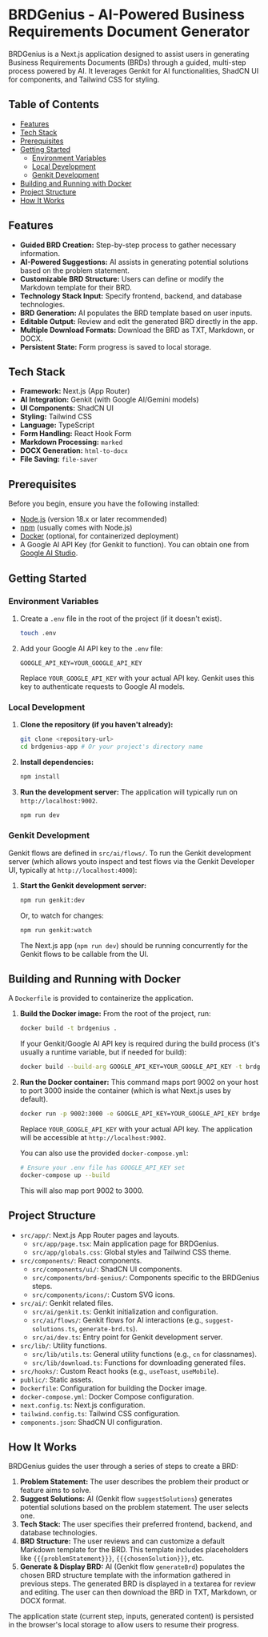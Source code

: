 
# BRDGenius - AI-Powered Business Requirements Document Generator

BRDGenius is a Next.js application designed to assist users in generating Business Requirements Documents (BRDs) through a guided, multi-step process powered by AI. It leverages Genkit for AI functionalities, ShadCN UI for components, and Tailwind CSS for styling.

## Table of Contents

- [Features](#features)
- [Tech Stack](#tech-stack)
- [Prerequisites](#prerequisites)
- [Getting Started](#getting-started)
  - [Environment Variables](#environment-variables)
  - [Local Development](#local-development)
  - [Genkit Development](#genkit-development)
- [Building and Running with Docker](#building-and-running-with-docker)
- [Project Structure](#project-structure)
- [How It Works](#how-it-works)

## Features

-   **Guided BRD Creation:** Step-by-step process to gather necessary information.
-   **AI-Powered Suggestions:** AI assists in generating potential solutions based on the problem statement.
-   **Customizable BRD Structure:** Users can define or modify the Markdown template for their BRD.
-   **Technology Stack Input:** Specify frontend, backend, and database technologies.
-   **BRD Generation:** AI populates the BRD template based on user inputs.
-   **Editable Output:** Review and edit the generated BRD directly in the app.
-   **Multiple Download Formats:** Download the BRD as TXT, Markdown, or DOCX.
-   **Persistent State:** Form progress is saved to local storage.

## Tech Stack

-   **Framework:** Next.js (App Router)
-   **AI Integration:** Genkit (with Google AI/Gemini models)
-   **UI Components:** ShadCN UI
-   **Styling:** Tailwind CSS
-   **Language:** TypeScript
-   **Form Handling:** React Hook Form
-   **Markdown Processing:** `marked`
-   **DOCX Generation:** `html-to-docx`
-   **File Saving:** `file-saver`

## Prerequisites

Before you begin, ensure you have the following installed:

-   [Node.js](https://nodejs.org/) (version 18.x or later recommended)
-   [npm](https://www.npmjs.com/) (usually comes with Node.js)
-   [Docker](https://www.docker.com/products/docker-desktop/) (optional, for containerized deployment)
-   A Google AI API Key (for Genkit to function). You can obtain one from [Google AI Studio](https://aistudio.google.com/app/apikey).

## Getting Started

### Environment Variables

1.  Create a `.env` file in the root of the project (if it doesn't exist).
    ```bash
    touch .env
    ```
2.  Add your Google AI API key to the `.env` file:
    ```env
    GOOGLE_API_KEY=YOUR_GOOGLE_API_KEY
    ```
    Replace `YOUR_GOOGLE_API_KEY` with your actual API key. Genkit uses this key to authenticate requests to Google AI models.

### Local Development

1.  **Clone the repository (if you haven't already):**
    ```bash
    git clone <repository-url>
    cd brdgenius-app # Or your project's directory name
    ```

2.  **Install dependencies:**
    ```bash
    npm install
    ```

3.  **Run the development server:**
    The application will typically run on `http://localhost:9002`.
    ```bash
    npm run dev
    ```

### Genkit Development

Genkit flows are defined in `src/ai/flows/`. To run the Genkit development server (which allows youto inspect and test flows via the Genkit Developer UI, typically at `http://localhost:4000`):

1.  **Start the Genkit development server:**
    ```bash
    npm run genkit:dev
    ```
    Or, to watch for changes:
    ```bash
    npm run genkit:watch
    ```
    The Next.js app (`npm run dev`) should be running concurrently for the Genkit flows to be callable from the UI.

## Building and Running with Docker

A `Dockerfile` is provided to containerize the application.

1.  **Build the Docker image:**
    From the root of the project, run:
    ```bash
    docker build -t brdgenius .
    ```
    If your Genkit/Google AI API key is required during the build process (it's usually a runtime variable, but if needed for build):
    ```bash
    docker build --build-arg GOOGLE_API_KEY=YOUR_GOOGLE_API_KEY -t brdgenius .
    ```

2.  **Run the Docker container:**
    This command maps port 9002 on your host to port 3000 inside the container (which is what Next.js uses by default).
    ```bash
    docker run -p 9002:3000 -e GOOGLE_API_KEY=YOUR_GOOGLE_API_KEY brdgenius
    ```
    Replace `YOUR_GOOGLE_API_KEY` with your actual API key.
    The application will be accessible at `http://localhost:9002`.

    You can also use the provided `docker-compose.yml`:
    ```bash
    # Ensure your .env file has GOOGLE_API_KEY set
    docker-compose up --build
    ```
    This will also map port 9002 to 3000.

## Project Structure

-   `src/app/`: Next.js App Router pages and layouts.
    -   `src/app/page.tsx`: Main application page for BRDGenius.
    -   `src/app/globals.css`: Global styles and Tailwind CSS theme.
-   `src/components/`: React components.
    -   `src/components/ui/`: ShadCN UI components.
    -   `src/components/brd-genius/`: Components specific to the BRDGenius steps.
    -   `src/components/icons/`: Custom SVG icons.
-   `src/ai/`: Genkit related files.
    -   `src/ai/genkit.ts`: Genkit initialization and configuration.
    -   `src/ai/flows/`: Genkit flows for AI interactions (e.g., `suggest-solutions.ts`, `generate-brd.ts`).
    -   `src/ai/dev.ts`: Entry point for Genkit development server.
-   `src/lib/`: Utility functions.
    -   `src/lib/utils.ts`: General utility functions (e.g., `cn` for classnames).
    -   `src/lib/download.ts`: Functions for downloading generated files.
-   `src/hooks/`: Custom React hooks (e.g., `useToast`, `useMobile`).
-   `public/`: Static assets.
-   `Dockerfile`: Configuration for building the Docker image.
-   `docker-compose.yml`: Docker Compose configuration.
-   `next.config.ts`: Next.js configuration.
-   `tailwind.config.ts`: Tailwind CSS configuration.
-   `components.json`: ShadCN UI configuration.

## How It Works

BRDGenius guides the user through a series of steps to create a BRD:

1.  **Problem Statement:** The user describes the problem their product or feature aims to solve.
2.  **Suggest Solutions:** AI (Genkit flow `suggestSolutions`) generates potential solutions based on the problem statement. The user selects one.
3.  **Tech Stack:** The user specifies their preferred frontend, backend, and database technologies.
4.  **BRD Structure:** The user reviews and can customize a default Markdown template for the BRD. This template includes placeholders like `{{{problemStatement}}}`, `{{{chosenSolution}}}`, etc.
5.  **Generate & Display BRD:** AI (Genkit flow `generateBrd`) populates the chosen BRD structure template with the information gathered in previous steps. The generated BRD is displayed in a textarea for review and editing. The user can then download the BRD in TXT, Markdown, or DOCX format.

The application state (current step, inputs, generated content) is persisted in the browser's local storage to allow users to resume their progress.
```